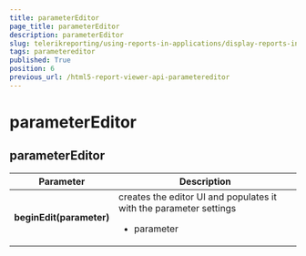```yaml
---
title: parameterEditor
page_title: parameterEditor 
description: parameterEditor
slug: telerikreporting/using-reports-in-applications/display-reports-in-applications/web-application/html5-report-viewer/api-reference/parametereditor
tags: parametereditor
published: True
position: 6
previous_url: /html5-report-viewer-api-parametereditor
---
```

<style>
table th:first-of-type {
    width: 25%;
}
table th:nth-of-type(2) {
    width: 75%;
}
</style>

# parameterEditor

## parameterEditor

| Parameter | Description |
| ------ | ------ |
| __beginEdit(parameter)__ |creates the editor UI and populates it with the parameter settings<ul><li>parameter</li></ul>|

